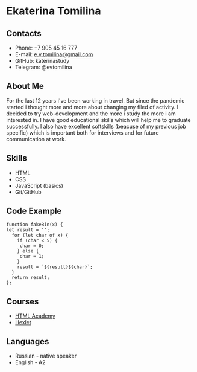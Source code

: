   # Ekaterina Tomilina
  ## Contacts
  * Phone: +7 905 45 16 777
  * E-mail: e.v.tomilina@gmail.com
  * GitHub: katerinastudy
  * Telegram: @evtomilina
## About Me
For the last 12 years I've been working in travel. But since the pandemic started i thought more and more about changing my filed of activity. I decided to try web-development and the more i study the more i am interested in. I have good educational skills which will help me to graduate successfully. I also have excellent softskills (beacuse of my previous job specific) which is important both for interviews and for future communication at work.
## Skills
  * HTML
  * CSS
  * JavaScript (basics)
  * Git/GitHub
## Code Example
```
function fakeBin(x) {
let result = '';
  for (let char of x) {
    if (char < 5) {
     char = 0;
    } else {
     char = 1;
    }
    result = `${result}${char}`;
  }
  return result;
};
```
## Courses
  * [HTML Academy](https://htmlacademy.ru)
  * [Hexlet](https://ru.hexlet.io/)
## Languages
  * Russian - native speaker
  * English - A2
